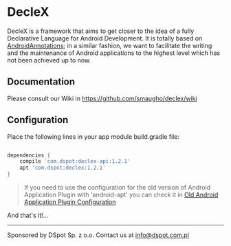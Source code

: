 # DecleX

DecleX is a framework that aims to get closer to the idea of a fully Declarative Language for Android Development. 
It is totally based on <a href="https://github.com/excilys/androidannotations/wiki" target="_blank">AndroidAnnotations</a>; in a similar fashion, we want to facilitate the writing and the maintenance of 
Android applications to the highest level which has not been achieved up to now.


## Documentation

Please consult our Wiki in https://github.com/smaugho/declex/wiki

## Configuration

Place the following lines in your app module build.gradle file:

```gradle

dependencies {
    compile 'com.dspot:declex-api:1.2.1'
    apt 'com.dspot:declex:1.2.1'
}

```

>If you need to use the configuration for the old version of Android Application Plugin with 'android-apt' you can check it in [Old Android Application Plugin Configuration](android_application_old.md)

And that's it!...

-----------
Sponsored by DSpot Sp. z o.o. Contact us at info@dspot.com.pl
